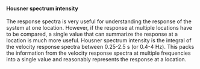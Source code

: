 #### Housner spectrum intensity

The response spectra is very useful for understanding the response of the system at one
location. However, if the response at multiple locations have to be compared, a single value that can
summarize the response at a location is much more useful. Housner spectrum intensity is the integral
of the velocity response spectra between 0.25-2.5 s (or 0.4-4 Hz). This packs the information from
the velocity response spectra at multiple frequencies into a single value and reasonably represents
the response at a location.
